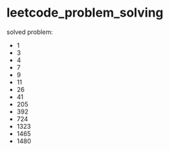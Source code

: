 # leetcode_problem_solving

solved problem:
- 1
- 3
- 4
- 7
- 9
- 11
- 26
- 41
- 205
- 392
- 724
- 1323
- 1465
- 1480
